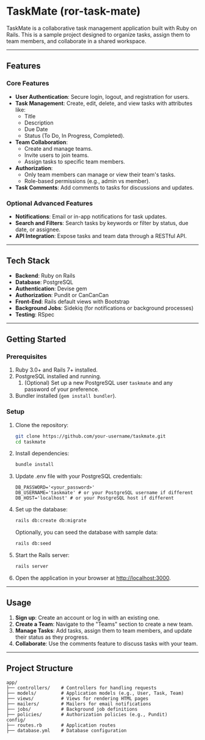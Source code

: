 # TaskMate (ror-task-mate)

TaskMate is a collaborative task management application built with Ruby on Rails. This is a sample project designed to organize tasks, assign them to team members, and collaborate in a shared workspace.

---

## Features

### Core Features
- **User Authentication**: Secure login, logout, and registration for users.
- **Task Management**: Create, edit, delete, and view tasks with attributes like:
    - Title
    - Description
    - Due Date
    - Status (To Do, In Progress, Completed).
- **Team Collaboration**:
    - Create and manage teams.
    - Invite users to join teams.
    - Assign tasks to specific team members.
- **Authorization**:
    - Only team members can manage or view their team's tasks.
    - Role-based permissions (e.g., admin vs member).
- **Task Comments**: Add comments to tasks for discussions and updates.

### Optional Advanced Features
- **Notifications**: Email or in-app notifications for task updates.
- **Search and Filters**: Search tasks by keywords or filter by status, due date, or assignee.
- **API Integration**: Expose tasks and team data through a RESTful API.

---

## Tech Stack

- **Backend**: Ruby on Rails
- **Database**: PostgreSQL
- **Authentication**: Devise gem
- **Authorization**: Pundit or CanCanCan
- **Front-End**: Rails default views with Bootstrap
- **Background Jobs**: Sidekiq (for notifications or background processes)
- **Testing**: RSpec

---

## Getting Started

### Prerequisites

1. Ruby 3.0+ and Rails 7+ installed.
2. PostgreSQL installed and running.
   1. (Optional) Set up a new PostgreSQL user `taskmate` and any password of your preference.
3. Bundler installed (`gem install bundler`).

### Setup

1. Clone the repository:
   ```bash
   git clone https://github.com/your-username/taskmate.git
   cd taskmate
   ```

2. Install dependencies:
   ```bash
   bundle install
   ```

3. Update .env file with your PostgreSQL credentials:
   ```plaintext
   DB_PASSWORD='<your_password>'
   DB_USERNAME='taskmate' # or your PostgreSQL username if different
   DB_HOST='localhost' # or your PostgreSQL host if different
   ```

4. Set up the database:
   ```bash
   rails db:create db:migrate
   ```
    Optionally, you can seed the database with sample data:
    ```bash
   rails db:seed
   ```

5. Start the Rails server:
   ```bash
   rails server
   ```

5. Open the application in your browser at [http://localhost:3000](http://localhost:3000).

---

## Usage

1. **Sign up**: Create an account or log in with an existing one.
2. **Create a Team**: Navigate to the "Teams" section to create a new team.
3. **Manage Tasks**: Add tasks, assign them to team members, and update their status as they progress.
4. **Collaborate**: Use the comments feature to discuss tasks with your team.

---

## Project Structure

```plaintext
app/
├── controllers/    # Controllers for handling requests
├── models/         # Application models (e.g., User, Task, Team)
├── views/          # Views for rendering HTML pages
├── mailers/        # Mailers for email notifications
├── jobs/           # Background job definitions
├── policies/       # Authorization policies (e.g., Pundit)
config/
├── routes.rb       # Application routes
├── database.yml    # Database configuration
```
